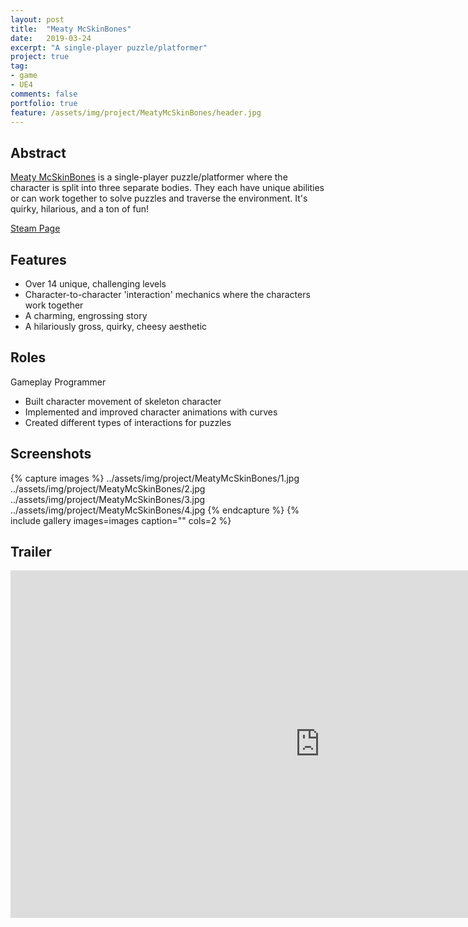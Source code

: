 ```yaml
---
layout: post
title:  "Meaty McSkinBones"
date:   2019-03-24
excerpt: "A single-player puzzle/platformer"
project: true
tag:
- game 
- UE4
comments: false
portfolio: true
feature: /assets/img/project/MeatyMcSkinBones/header.jpg
---
```

 
## Abstract
[Meaty McSkinBones](https://www.meatymcskinbones.com/) is a single-player puzzle/platformer where the character is split into three separate bodies. They each have unique abilities or can work together to solve puzzles and traverse the environment. It's quirky, hilarious, and a ton of fun!

[Steam Page](https://store.steampowered.com/app/1046370/Meaty_McSkinBones/)

## Features
* Over 14 unique, challenging levels
* Character-to-character 'interaction' mechanics where the characters work together
* A charming, engrossing story
* A hilariously gross, quirky, cheesy aesthetic

## Roles
Gameplay Programmer
* Built character movement of skeleton character 
* Implemented and improved character animations with curves
* Created different types of interactions for puzzles

## Screenshots
{% capture images %}
    ../assets/img/project/MeatyMcSkinBones/1.jpg
    ../assets/img/project/MeatyMcSkinBones/2.jpg
    ../assets/img/project/MeatyMcSkinBones/3.jpg
    ../assets/img/project/MeatyMcSkinBones/4.jpg
{% endcapture %}
{% include gallery images=images caption="" cols=2 %}

## Trailer

<iframe width="990" height="556" src="https://www.youtube.com/embed/JuyxBguA4qQ" frameborder="0" allow="accelerometer; autoplay; encrypted-media; gyroscope; picture-in-picture" allowfullscreen></iframe>

